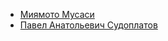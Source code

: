 * [Миямото Мусаси](Миямото%20Мусаси)
* [Павел Анатольевич Судоплатов](Павел%20Анатольевич%20Судоплатов)